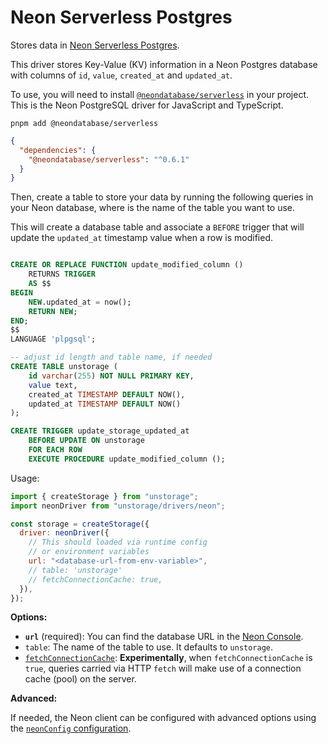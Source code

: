 # Neon Serverless Postgres

Stores data in [Neon Serverless Postgres](https://neon.tech).

This driver stores Key-Value (KV) information in a Neon Postgres database with columns of `id`, `value`, `created_at` and `updated_at`.

To use, you will need to install [`@neondatabase/serverless`](https://github.com/neondatabase/serverless) in your project. This is the Neon PostgreSQL driver for JavaScript and TypeScript.

```
pnpm add @neondatabase/serverless
```

```json
{
  "dependencies": {
    "@neondatabase/serverless": "^0.6.1"
  }
}
```

Then, create a table to store your data by running the following queries in your Neon database, where <unstorage> is the name of the table you want to use.

This will create a database table and associate a `BEFORE` trigger that will update the `updated_at` timestamp value when a row is modified.

```sql

CREATE OR REPLACE FUNCTION update_modified_column ()
	RETURNS TRIGGER
	AS $$
BEGIN
	NEW.updated_at = now();
	RETURN NEW;
END;
$$
LANGUAGE 'plpgsql';

-- adjust id length and table name, if needed
CREATE TABLE unstorage (
	id varchar(255) NOT NULL PRIMARY KEY,
	value text,
	created_at TIMESTAMP DEFAULT NOW(),
	updated_at TIMESTAMP DEFAULT NOW()
);

CREATE TRIGGER update_storage_updated_at
	BEFORE UPDATE ON unstorage
	FOR EACH ROW
	EXECUTE PROCEDURE update_modified_column ();

```

Usage:

```js
import { createStorage } from "unstorage";
import neonDriver from "unstorage/drivers/neon";

const storage = createStorage({
  driver: neonDriver({
    // This should loaded via runtime config
    // or environment variables
    url: "<database-url-from-env-variable>",
    // table: 'unstorage'
    // fetchConnectionCache: true,
  }),
});
```

**Options:**

- **`url`** (required): You can find the database URL in the [Neon Console](https://console.neon.tech/).
- `table`: The name of the table to use. It defaults to `unstorage`.
- [`fetchConnectionCache`](https://neon.tech/docs/serverless/serverless-driver#experimental-connection-caching): **Experimentally**, when `fetchConnectionCache` is `true`, queries carried via HTTP `fetch` will make use of a connection cache (pool) on the server.

**Advanced:**

If needed, the Neon client can be configured with advanced options using the [`neonConfig` configuration](https://neon.tech/docs/serverless/serverless-driver#advanced-configuration-options).
